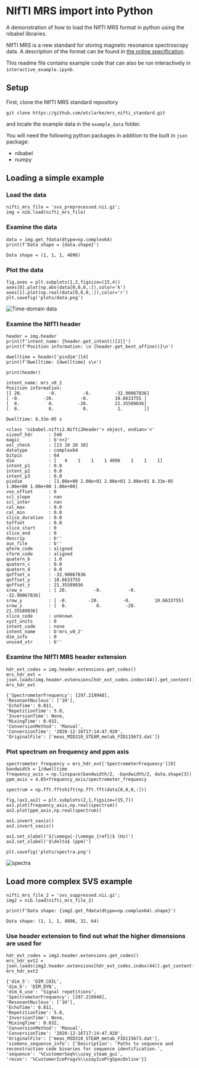 # NIfTI MRS import into Python
A demonstration of how to load the NIfTI MRS format in python using the nibabel libraries.

NIfTI MRS is a new standard for storing  magnetic resonance spectroscopy data. A description of the format can be found in [the online specification](https://github.com/wtclarke/mrs_nifti_standard/blob/master/specification.MD).

This readme file contains example code that can also be run interactively in `interactive_example.ipynb`.

## Setup
First, clone the NIfTI MRS standard repository

    git clone https://github.com/wtclarke/mrs_nifti_standard.git

and locate the example data in the `example_data` folder.

You will need the following python packages in addition to the built in `json` package:  
- nibabel
- numpy

## Loading a simple example
### Load the data

    nifti_mrs_file = 'svs_preprocessed.nii.gz';
    img = nib.load(nifti_mrs_file)

### Examine the data

    data = img.get_fdata(dtype=np.complex64)
    print(f'Data shape = {data.shape}')
<!-- break -->
    Data shape = (1, 1, 1, 4096)

### Plot the data

    fig,axes = plt.subplots(1,2,figsize=(15,4))
    axes[0].plot(np.abs(data[0,0,0,:]),color='k')
    axes[1].plot(np.real(data[0,0,0,:]),color='r')
    plt.savefig('plots/data.png')

![Time-domain data](plots/data.png)

### Examine the NIfTI header

    header = img.header
    print(f'intent_name: {header.get_intent()[2]}')
    print(f'Position information: \n {header.get_best_affine()}\n')

    dwelltime = header['pixdim'][4]
    print(f'Dwelltime: {dwelltime} s\n')

    print(header)
<!-- break -->
    intent_name: mrs_v0_2
    Position information: 
    [[ 20.          -0.          -0.         -32.90067836]
    [ -0.         -20.          -0.          10.6633755 ]
    [  0.           0.         -20.          21.35589036]
    [  0.           0.           0.           1.        ]]

    Dwelltime: 8.33e-05 s

    <class 'nibabel.nifti2.Nifti2Header'> object, endian='<'
    sizeof_hdr      : 540
    magic           : b'n+2'
    eol_check       : [13 10 26 10]
    datatype        : complex64
    bitpix          : 64
    dim             : [   4    1    1    1 4096    1    1    1]
    intent_p1       : 0.0
    intent_p2       : 0.0
    intent_p3       : 0.0
    pixdim          : [1.00e+00 2.00e+01 2.00e+01 2.00e+01 8.33e-05 1.00e+00 1.00e+00 1.00e+00]
    vox_offset      : 0
    scl_slope       : nan
    scl_inter       : nan
    cal_max         : 0.0
    cal_min         : 0.0
    slice_duration  : 0.0
    toffset         : 0.0
    slice_start     : 0
    slice_end       : 0
    descrip         : b''
    aux_file        : b''
    qform_code      : aligned
    sform_code      : aligned
    quatern_b       : 1.0
    quatern_c       : 0.0
    quatern_d       : 0.0
    qoffset_x       : -32.90067836
    qoffset_y       : 10.6633755
    qoffset_z       : 21.35589036
    srow_x          : [ 20.          -0.          -0.         -32.90067836]
    srow_y          : [ -0.        -20.         -0.         10.6633755]
    srow_z          : [  0.           0.         -20.          21.35589036]
    slice_code      : unknown
    xyzt_units      : 0
    intent_code     : none
    intent_name     : b'mrs_v0_2'
    dim_info        : 0
    unused_str      : b''

### Examine the NIfTI MRS header extension

    hdr_ext_codes = img.header.extensions.get_codes()
    mrs_hdr_ext = json.loads(img.header.extensions[hdr_ext_codes.index(44)].get_content())
    mrs_hdr_ext
<!-- break -->
    {'SpectrometerFrequency': [297.219948],
    'ResonantNucleus': ['1H'],
    'EchoTime': 0.011,
    'RepetitionTime': 5.0,
    'InversionTime': None,
    'MixingTime': 0.032,
    'ConversionMethod': 'Manual',
    'ConversionTime': '2020-12-16T17:14:47.920',
    'OriginalFile': ['meas_MID310_STEAM_metab_FID115673.dat']}

### Plot spectrum on frequency and ppm axis

    spectrometer_frequency = mrs_hdr_ext['SpectrometerFrequency'][0]
    bandwidth = 1/dwelltime
    frequency_axis = np.linspace(bandwidth/2, -bandwidth/2, data.shape[3])
    ppm_axis = 4.65+frequency_axis/spectrometer_frequency

    spectrum = np.fft.fftshift(np.fft.fft(data[0,0,0,:]))

    fig,(ax1,ax2) = plt.subplots(2,1,figsize=(15,7))
    ax1.plot(frequency_axis,np.real(spectrum))
    ax2.plot(ppm_axis,np.real(spectrum))

    ax1.invert_xaxis()
    ax2.invert_xaxis()

    ax1.set_xlabel('$|\omega|-|\omega_{ref}|$ (Hz)')
    ax2.set_xlabel('$\delta$ (ppm)')

    plt.savefig('plots/spectra.png')

![spectra](plots/spectra.png)

## Load more complex SVS example

    nifti_mrs_file_2 = 'svs_suppressed.nii.gz';
    img2 = nib.load(nifti_mrs_file_2)

    print(f'Data shape: {img2.get_fdata(dtype=np.complex64).shape}')
<!-- break -->
    Data shape: (1, 1, 1, 4096, 32, 64)

### Use header extension to find out what the higher dimensions are used for

    hdr_ext_codes = img2.header.extensions.get_codes()
    mrs_hdr_ext2 = json.loads(img2.header.extensions[hdr_ext_codes.index(44)].get_content())
    mrs_hdr_ext2
<!-- break -->
    {'dim_5': 'DIM_COIL',
    'dim_6': 'DIM_DYN',
    'dim_6_use': 'Signal repetitions',
    'SpectrometerFrequency': [297.219948],
    'ResonantNucleus': ['1H'],
    'EchoTime': 0.011,
    'RepetitionTime': 5.0,
    'InversionTime': None,
    'MixingTime': 0.032,
    'ConversionMethod': 'Manual',
    'ConversionTime': '2020-12-16T17:14:47.920',
    'OriginalFile': ['meas_MID310_STEAM_metab_FID115673.dat'],
    'siemens_sequence_info': {'Description': 'Paths to sequence and reconstruction code binaries for sequence identification.',
    'sequence': '%CustomerSeq%\\uzay_steam_gui',
    'recon': '%CustomerIceProgs%\\uzayIcePrgSpecOnline'}}
